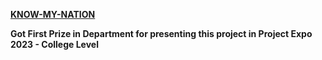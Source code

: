 [**KNOW-MY-NATION**](https://knowmynation.netlify.app/)


**Got First Prize in  Department for presenting this project in Project Expo 2023 - College Level**
